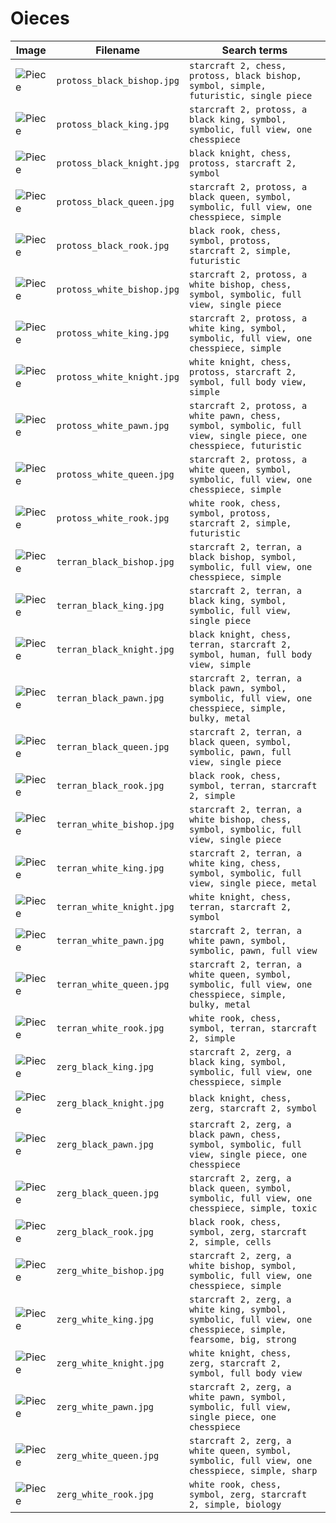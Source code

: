 # Oieces

Image                               |Filename                   |Search terms
------------------------------------|---------------------------|---------------------------------------------------------------------
![Piece](protoss_black_bishop.jpg)  |`protoss_black_bishop.jpg` |`starcraft 2, chess, protoss, black bishop, symbol, simple, futuristic, single piece`
![Piece](protoss_black_king.jpg)    |`protoss_black_king.jpg`   |`starcraft 2, protoss, a black king, symbol, symbolic, full view, one chesspiece`
![Piece](protoss_black_knight.jpg)  |`protoss_black_knight.jpg` |`black knight, chess, protoss, starcraft 2, symbol`
![Piece](protoss_black_queen.jpg)   |`protoss_black_queen.jpg`  |`starcraft 2, protoss, a black queen, symbol, symbolic, full view, one chesspiece, simple`
![Piece](protoss_black_rook.jpg)    |`protoss_black_rook.jpg`   |`black rook, chess, symbol, protoss, starcraft 2, simple, futuristic`
![Piece](protoss_white_bishop.jpg)  |`protoss_white_bishop.jpg` |`starcraft 2, protoss, a white bishop, chess, symbol, symbolic, full view, single piece`
![Piece](protoss_white_king.jpg)    |`protoss_white_king.jpg`   |`starcraft 2, protoss, a white king, symbol, symbolic, full view, one chesspiece, simple`
![Piece](protoss_white_knight.jpg)  |`protoss_white_knight.jpg` |`white knight, chess, protoss, starcraft 2, symbol, full body view, simple`
![Piece](protoss_white_pawn.jpg)    |`protoss_white_pawn.jpg`   |`starcraft 2, protoss, a white pawn, chess, symbol, symbolic, full view, single piece, one chesspiece, futuristic`
![Piece](protoss_white_queen.jpg)   |`protoss_white_queen.jpg`  |`starcraft 2, protoss, a white queen, symbol, symbolic, full view, one chesspiece, simple`
![Piece](protoss_white_rook.jpg)    |`protoss_white_rook.jpg`   |`white rook, chess, symbol, protoss, starcraft 2, simple, futuristic`
![Piece](terran_black_bishop.jpg)   |`terran_black_bishop.jpg`  |`starcraft 2, terran, a black bishop, symbol, symbolic, full view, one chesspiece, simple`
![Piece](terran_black_king.jpg)     |`terran_black_king.jpg`    |`starcraft 2, terran, a black king, symbol, symbolic, full view, single piece`
![Piece](terran_black_knight.jpg)   |`terran_black_knight.jpg`  |`black knight, chess, terran, starcraft 2, symbol, human, full body view, simple`
![Piece](terran_black_pawn.jpg)     |`terran_black_pawn.jpg`    |`starcraft 2, terran, a black pawn, symbol, symbolic, full view, one chesspiece, simple, bulky, metal`
![Piece](terran_black_queen.jpg)    |`terran_black_queen.jpg`   |`starcraft 2, terran, a black queen, symbol, symbolic, pawn, full view, single piece`
![Piece](terran_black_rook.jpg)     |`terran_black_rook.jpg`    |`black rook, chess, symbol, terran, starcraft 2, simple`
![Piece](terran_white_bishop.jpg)   |`terran_white_bishop.jpg`  |`starcraft 2, terran, a white bishop, chess, symbol, symbolic, full view, single piece`
![Piece](terran_white_king.jpg)     |`terran_white_king.jpg`    |`starcraft 2, terran, a white king, chess, symbol, symbolic, full view, single piece, metal`
![Piece](terran_white_knight.jpg)   |`terran_white_knight.jpg`  |`white knight, chess, terran, starcraft 2, symbol`
![Piece](terran_white_pawn.jpg)     |`terran_white_pawn.jpg`    |`starcraft 2, terran, a white pawn, symbol, symbolic, pawn, full view`
![Piece](terran_white_queen.jpg)    |`terran_white_queen.jpg`   |`starcraft 2, terran, a white queen, symbol, symbolic, full view, one chesspiece, simple, bulky, metal`
![Piece](terran_white_rook.jpg)     |`terran_white_rook.jpg`    |`white rook, chess, symbol, terran, starcraft 2, simple`
![Piece](zerg_black_king.jpg)       |`zerg_black_king.jpg`      |`starcraft 2, zerg, a black king, symbol, symbolic, full view, one chesspiece, simple`
![Piece](zerg_black_knight.jpg)     |`zerg_black_knight.jpg`    |`black knight, chess, zerg, starcraft 2, symbol`
![Piece](zerg_black_pawn.jpg)       |`zerg_black_pawn.jpg`      |`starcraft 2, zerg, a black pawn, chess, symbol, symbolic, full view, single piece, one chesspiece`
![Piece](zerg_black_queen.jpg)      |`zerg_black_queen.jpg`     |`starcraft 2, zerg, a black queen, symbol, symbolic, full view, one chesspiece, simple, toxic`
![Piece](zerg_black_rook.jpg)       |`zerg_black_rook.jpg`      |`black rook, chess, symbol, zerg, starcraft 2, simple, cells`
![Piece](zerg_white_bishop.jpg)     |`zerg_white_bishop.jpg`    |`starcraft 2, zerg, a white bishop, symbol, symbolic, full view, one chesspiece, simple`
![Piece](zerg_white_king.jpg)       |`zerg_white_king.jpg`      |`starcraft 2, zerg, a white king, symbol, symbolic, full view, one chesspiece, simple, fearsome, big, strong`
![Piece](zerg_white_knight.jpg)     |`zerg_white_knight.jpg`    |`white knight, chess, zerg, starcraft 2, symbol, full body view`
![Piece](zerg_white_pawn.jpg)       |`zerg_white_pawn.jpg`      |`starcraft 2, zerg, a white pawn, symbol, symbolic, full view, single piece, one chesspiece`
![Piece](zerg_white_queen.jpg)      |`zerg_white_queen.jpg`     |`starcraft 2, zerg, a white queen, symbol, symbolic, full view, one chesspiece, simple, sharp`
![Piece](zerg_white_rook.jpg)       |`zerg_white_rook.jpg`      |`white rook, chess, symbol, zerg, starcraft 2, simple, biology`

